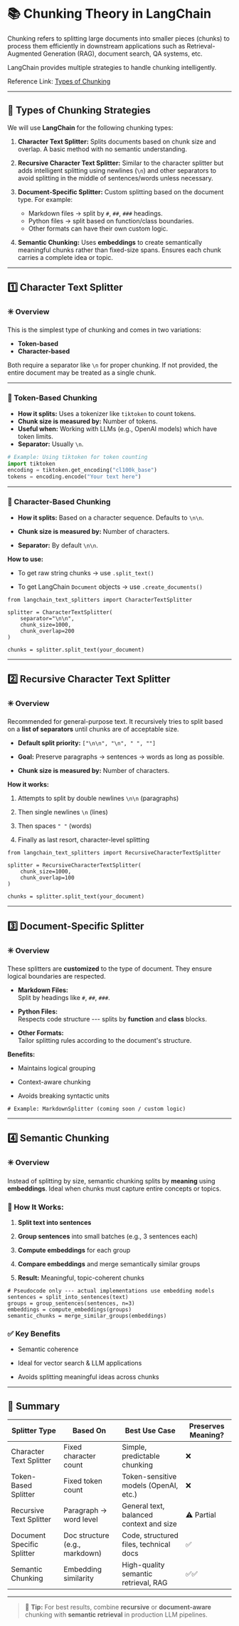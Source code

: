 
# 📚 Chunking Theory in LangChain

Chunking refers to splitting large documents into smaller pieces (chunks) to process them efficiently in downstream applications such as Retrieval-Augmented Generation (RAG), document search, QA systems, etc.

LangChain provides multiple strategies to handle chunking intelligently.

Reference Link: [Types of Chunking](https://www.youtube.com/watch?v=pIGRwMjhMaQ)

---

## 🔸 Types of Chunking Strategies

We will use **LangChain** for the following chunking types:

1. **Character Text Splitter:**
   Splits documents based on chunk size and overlap. A basic method with no semantic understanding.

2. **Recursive Character Text Splitter:**
   Similar to the character splitter but adds intelligent splitting using newlines (`\n`) and other separators to avoid splitting in the middle of sentences/words unless necessary.

3. **Document-Specific Splitter:**
   Custom splitting based on the document type. For example:
   - Markdown files → split by `#`, `##`, `###` headings.
   - Python files → split based on function/class boundaries.
   - Other formats can have their own custom logic.

4. **Semantic Chunking:**
   Uses **embeddings** to create semantically meaningful chunks rather than fixed-size spans. Ensures each chunk carries a complete idea or topic.

---

## 1️⃣ Character Text Splitter

### ✳️ Overview

This is the simplest type of chunking and comes in two variations:

- **Token-based**
- **Character-based**

Both require a separator like `\n` for proper chunking. If not provided, the entire document may be treated as a single chunk.

---

### 🔹 Token-Based Chunking

- **How it splits:** Uses a tokenizer like `tiktoken` to count tokens.
- **Chunk size is measured by:** Number of tokens.
- **Useful when:** Working with LLMs (e.g., OpenAI models) which have token limits.
- **Separator:** Usually `\n`.

```python
# Example: Using tiktoken for token counting
import tiktoken
encoding = tiktoken.get_encoding("cl100k_base")
tokens = encoding.encode("Your text here")

```

* * * * *

### 🔹 Character-Based Chunking

-   **How it splits:** Based on a character sequence. Defaults to `\n\n`.

-   **Chunk size is measured by:** Number of characters.

-   **Separator:** By default `\n\n`.

**How to use:**

-   To get raw string chunks → use `.split_text()`

-   To get LangChain `Document` objects → use `.create_documents()`

```
from langchain_text_splitters import CharacterTextSplitter

splitter = CharacterTextSplitter(
    separator="\n\n",
    chunk_size=1000,
    chunk_overlap=200
)

chunks = splitter.split_text(your_document)

```

* * * * *

2️⃣ Recursive Character Text Splitter
-------------------------------------

### ✳️ Overview

Recommended for general-purpose text. It recursively tries to split based on a **list of separators** until chunks are of acceptable size.

-   **Default split priority:** `["\n\n", "\n", " ", ""]`

-   **Goal:** Preserve paragraphs → sentences → words as long as possible.

-   **Chunk size is measured by:** Number of characters.

**How it works:**

1.  Attempts to split by double newlines `\n\n` (paragraphs)

2.  Then single newlines `\n` (lines)

3.  Then spaces `" "` (words)

4.  Finally as last resort, character-level splitting

```
from langchain_text_splitters import RecursiveCharacterTextSplitter

splitter = RecursiveCharacterTextSplitter(
    chunk_size=1000,
    chunk_overlap=100
)

chunks = splitter.split_text(your_document)

```

* * * * *

3️⃣ Document-Specific Splitter
------------------------------

### ✳️ Overview

These splitters are **customized** to the type of document. They ensure logical boundaries are respected.

-   **Markdown Files:**\
    Split by headings like `#`, `##`, `###`.

-   **Python Files:**\
    Respects code structure --- splits by **function** and **class** blocks.

-   **Other Formats:**\
    Tailor splitting rules according to the document's structure.

**Benefits:**

-   Maintains logical grouping

-   Context-aware chunking

-   Avoids breaking syntactic units

```
# Example: MarkdownSplitter (coming soon / custom logic)

```

* * * * *

4️⃣ Semantic Chunking
---------------------

### ✳️ Overview

Instead of splitting by size, semantic chunking splits by **meaning** using **embeddings**. Ideal when chunks must capture entire concepts or topics.

### 🧠 How It Works:

1.  **Split text into sentences**

2.  **Group sentences** into small batches (e.g., 3 sentences each)

3.  **Compute embeddings** for each group

4.  **Compare embeddings** and merge semantically similar groups

5.  **Result:** Meaningful, topic-coherent chunks

```
# Pseudocode only --- actual implementations use embedding models
sentences = split_into_sentences(text)
groups = group_sentences(sentences, n=3)
embeddings = compute_embeddings(groups)
semantic_chunks = merge_similar_groups(embeddings)

```

### ✅ Key Benefits

-   Semantic coherence

-   Ideal for vector search & LLM applications

-   Avoids splitting meaningful ideas across chunks

* * * * *

📝 Summary
----------

| Splitter Type | Based On | Best Use Case | Preserves Meaning? |
| --- | --- | --- | --- |
| Character Text Splitter | Fixed character count | Simple, predictable chunking | ❌ |
| Token-Based Splitter | Fixed token count | Token-sensitive models (OpenAI, etc.) | ❌ |
| Recursive Text Splitter | Paragraph → word level | General text, balanced context and size | ⚠️ Partial |
| Document Specific Splitter | Doc structure (e.g., markdown) | Code, structured files, technical docs | ✅ |
| Semantic Chunking | Embedding similarity | High-quality semantic retrieval, RAG | ✅✅ |

* * * * *

> 🧠 **Tip:** For best results, combine **recursive** or **document-aware** chunking with **semantic retrieval** in production LLM pipelines.


```
